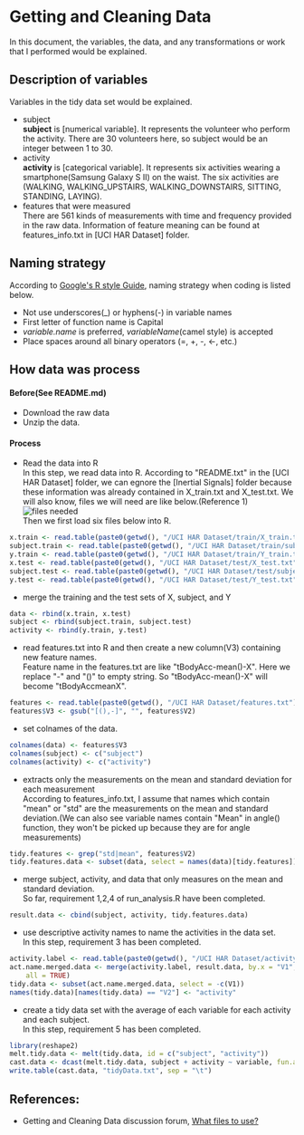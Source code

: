 Getting and Cleaning Data
========================================================

In this document, the variables, the data, and any transformations or work that I performed would be explained.

## Description of variables
  Variables in the tidy data set would be explained.  
- subject  
  **subject** is [numerical variable]. It represents the volunteer who perform the activity. There are 30 volunteers here, so subject would be an integer between 1 to 30. 
- activity  
  **activity** is [categorical variable]. It represents six activities wearing a smartphone(Samsung Galaxy S II) on the waist. The six activities are (WALKING, WALKING\_UPSTAIRS, WALKING\_DOWNSTAIRS, SITTING, STANDING, LAYING).  
- features that were measured  
  There are 561 kinds of measurements with time and frequency provided in the raw data. Information of feature meaning can be found at features_info.txt in [UCI HAR Dataset] folder.

## Naming strategy
According to [Google's R style Guide](https://google-styleguide.googlecode.com/svn/trunk/Rguide.xml#identifiers), naming strategy when coding is listed below.  
- Not use underscores(_) or hyphens(-) in variable names
- First letter of function name is Capital
- *variable.name* is preferred, *variableName*(camel style) is accepted
- Place spaces around all binary operators (=, +, -, <-, etc.)

## How data was process
#### Before(See README.md)
- Download the raw data
- Unzip the data.

#### Process
- Read the data into R  
In this step, we read data into R. According to "README.txt" in the [UCI HAR Dataset] folder, we can egnore the [Inertial Signals] folder because these information was already contained in X\_train.txt and X\_test.txt. We will also know, files we will need are like below.(Reference 1)
![files needed](https://coursera-forum-screenshots.s3.amazonaws.com/d3/2e01f0dc7c11e390ad71b4be1de5b8/Slide2.png)  
Then we first load six files below into R.

```r
x.train <- read.table(paste0(getwd(), "/UCI HAR Dataset/train/X_train.txt"))
subject.train <- read.table(paste0(getwd(), "/UCI HAR Dataset/train/subject_train.txt"))
y.train <- read.table(paste0(getwd(), "/UCI HAR Dataset/train/Y_train.txt"))
x.test <- read.table(paste0(getwd(), "/UCI HAR Dataset/test/X_test.txt"))
subject.test <- read.table(paste0(getwd(), "/UCI HAR Dataset/test/subject_test.txt"))
y.test <- read.table(paste0(getwd(), "/UCI HAR Dataset/test/Y_test.txt"))
```

- merge the training and the test sets of X, subject, and Y

```r
data <- rbind(x.train, x.test)
subject <- rbind(subject.train, subject.test)
activity <- rbind(y.train, y.test)
```

- read features.txt into R and then create a new column(V3) containing new feature names.  
Feature name in the features.txt are like "tBodyAcc-mean()-X". Here we replace "-" and "()" to empty string. So "tBodyAcc-mean()-X" will become "tBodyAccmeanX".

```r
features <- read.table(paste0(getwd(), "/UCI HAR Dataset/features.txt"))
features$V3 <- gsub("[(),-]", "", features$V2)
```

- set colnames of the data.

```r
colnames(data) <- features$V3
colnames(subject) <- c("subject")
colnames(activity) <- c("activity")
```

- extracts only the measurements on the mean and standard deviation for each measurement  
According to features_info.txt, I assume that names which contain "mean" or "std" are the measurements on the mean and standard deviation.(We can also see variable names contain "Mean" in angle() function, they won't be picked up because they are for angle measurements)

```r
tidy.features <- grep("std|mean", features$V2)
tidy.features.data <- subset(data, select = names(data)[tidy.features])
```

- merge subject, activity, and data that only measures on the mean and standard deviation.  
So far, requirement 1,2,4 of run_analysis.R have been completed.

```r
result.data <- cbind(subject, activity, tidy.features.data)
```


- use descriptive activity names to name the activities in the data set.  
In this step, requirement 3 has been completed.

```r
activity.label <- read.table(paste0(getwd(), "/UCI HAR Dataset/activity_labels.txt"))
act.name.merged.data <- merge(activity.label, result.data, by.x = "V1", by.y = "activity", 
    all = TRUE)
tidy.data <- subset(act.name.merged.data, select = -c(V1))
names(tidy.data)[names(tidy.data) == "V2"] <- "activity"
```

- create a tidy data set with the average of each variable for each activity and each subject.  
In this step, requirement 5 has been completed.

```r
library(reshape2)
melt.tidy.data <- melt(tidy.data, id = c("subject", "activity"))
cast.data <- dcast(melt.tidy.data, subject + activity ~ variable, fun.aggregate = mean)
write.table(cast.data, "tidyData.txt", sep = "\t")
```



## References:
- Getting and Cleaning Data discussion forum, [What files to use?](https://class.coursera.org/getdata-003/forum/thread?thread_id=90)
